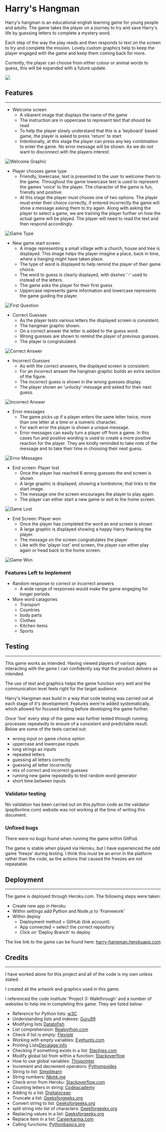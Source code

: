 # Harry's Hangman
Harry's hangman is an educational english learning game for young people and adults. The game takes the player on a journey to try and save Harry's life by guessing letters to complete a mystery word.

Each step of the way the play reads and then responds to text on the screen to try and complete the mission. Lovely custom graphics help to keep the player engaged with the game and keep them coming back for more. 

Currently, the player can choose from either colour or animal words to guess, this will be expanded with a future update.

![](assets/images/readme_main_image.jpg)

## Features
***
- Welcome screen
    - A vibarent image that displays the name of the game
    - The instruction are in uppercase to represent text that should be read  
    - To help the player slowly understand that this is a 'keyboard' based game, the player is asked to press 'return' to start
    - Intentionally, at this stage the player can press any key combination to enter the game. No error message will be shown. As we do not want to disconnect with the players interest.

![Welcome Graphic](assets/images/readme_welcome_graphic.jpg)

- Player chooses game type
    - Friendly, lowercase, text is presented to the user to welcome them to the game. Throughout the game lowercase text is used to represent the games 'voice' to the player. The character of the game is fun, friendly and positive. 
    - At this stage the player must choose one of two options. The player must enter their choice correctly, if entered incorrectly the game will show a message asking them to try again.
    Along with asking the player to select a game, we are training the player further on how the actual game will be played. The player will need to read the text and then respond accordingly.


![Game Type](assets/images/Readme_game_type.jpg)

- New game start screen
    - A image representing a small village with a church, house and tree is displayed. This image helps the player imagine a place, back in time, where a hanging might have taken place.
    - The type of word is displayed to help remind the player of their game choice.
    - The word to guess is clearly displayed, with dashes '-' used to instead of the letters.
    - The game asks the player for their first guess
    - Uppercase represents game information and lowercase represents the game guiding the player.

![First Question](assets/images/readme_first_question.jpg)

- Correct Guesses
    - As the player tests various letters the displayed screen is consistent. 
    - The hangman graphic shown. 
    - On a correct answer the letter is added to the guess word.
    - Wrong guesses are shown to remind the player of previous guesses.
    - The player is congratulated. 


![Correct Answer](assets/images/readmen_correct_guess.jpg)

- Incorrect Guesses
    - As with the correct answers, the displayed screen is consistent.
    - For an incorrect answer the hangman graphic builds an extra section of the figure.
    - The incorrect guess is shown in the wrong guesses display.
    - The player shown an 'unlucky' message and asked for their next guess.

![Incorrect Answer](assets/images/readme_wrong_guess.jpg)

- Error messages
    - The game picks up if a player enters the same letter twice, more than one letter at a time or a numeric character.
    - For each error the player is shown a unique message.
    - Error messages can easily turn a player off from a game. In this cases fun and positive wording is used to create a more positive reaction for the player. They are kindly reminded to take note of the message and to take their time in choosing their next guess.

![Error Messages](assets/images/readme_error_messages.jpg)

- End screen: Player lost
    - Once the player has reached 6 wrong guesses the end screen is shown
    - A large graphic is displayed, showing a tombstone, that links to the start image.
    - The message one the screen encourages the player to play again.
    - The player can either start a new game or exit to the home screen.

![Game Lost](assets/images/readme_lost.jpg)

- End Screen: Player won
    - Once the player has completed the word an end screen is shown
    - A large graphic is displayed showing a happy Harry thanking the player.
    - The message on the screen congratulates the player
    - Like with the 'player lost' end screen, the player can either play again or head back to the home screen.

![Game Won](assets/images/readme_won.jpg)

### Features Left to Implement
- Random response to correct or incorrect answers
    - A wide range of responses would make the game engaging for longer periods.
- More word catagories
    - Transport
    - Countries
    - body parts
    - Clothes
    - Kitchen items
    - Sports

## Testing
***

This game works as intended. Having viewed players of various ages interacting with the game I can confidently say that the product delivers as intended. 

The use of text and graphics helps the game function very well and the communication level feels right for the target audience.

Harry's Hangman was build in a way that code testing was carried out at each stage of it's development. Features were're added systematically, which allowed for focused testing before developing the game further. 

Once 'live' every step of the game was further tested through running processes repeatedly to ensure of a consistent and predictable result. Below are some of the tests carried out:

- wrong input on game choice option
- uppercase and lowercase inputs
- long strings as inputs
- repeated letters
- guessing all letters correctly
- guessing all letter incorrectly
- mix of correct and incorrect guesses
- running new game repeatedly to test random word generator
- short time between inputs

### Validator testing

No validation has been carried out on this python code as the validator (pep8online.com) website was not working at the time of writing this document.

### Unfixed bugs

There were no bugs found when running the game within GitPod.

The game is stable when played via Heroku, but I have experienced the odd game 'freeze' during testing. I think this must be an error in the platform rather than the code, as the actions that caused the freezes are not repeatable.

## Deployment
***
The game is deployed through Heroku.com. The following steps were taken:
- Create new app in Heroku
- Within settings add Python and Node.js to 'Framework'
- Within deploy
    - Deployment method = GitHub (link account)
    - App connected = select the correct repository
    - Click on 'Deploy Branch' to deploy

The live link to the game can be found here:  [harry-hangman.herokuapp.com](https://harry-hangman.herokuapp.com/)

## Credits
***
I have worked alone for this project and all of the code is my own unless stated. 

I created all the artwork and graphics used in this game.

I referenced the code institute 'Project 3: Walkthrough' and a number of websites to help me in completing this game. They are listed below:

- Reference for Python lists: [w3C](https://www.w3schools.com/python/python_lists_comprehension.asp)
- Understanding lists and indexes: [Guru99](https://www.guru99.com/python-list-index.html)
- Modifying lists [Datatofish](https://datatofish.com/modify-list-python/)
- List comprehension: [Realpython.com](https://realpython.com/list-comprehension-python/)
- Check if list is empty: [Flexiple](https://flexiple.com/python/check-if-list-is-empty-python/)
- Working with empty variables: [Eyehunts.com](https://tutorial.eyehunts.com/python/if-a-variable-is-empty-python-example-code/#:~:text=Print%20True%20if%20the%20variable,0%2C%20and%20the%20None%20value
)
- Printing Lists[Decalage.info](https://www.decalage.info/en/python/print_list)
- Checking if something exists in a list: [Stechies.com](https://www.stechies.com/check-item-exists-list/)
- Modify global list from within a function: [Stackoverflow](https://stackoverflow.com/questions/31435603/modify-global-list-inside-a-function)
- How to use global variables: [Thispointer](https://thispointer.com/python-how-to-use-global-variables-in-a-function/)
- Increment and decrement operators: [Pythonguides](https://pythonguides.com/increment-and-decrement-operators-in-python/#:~:text=In%20python%2C%20if%20you%20want,a%20variable%20value%20by%201.&text=After%20writing%20the%20above%20code,is%20incremented%20by%20%E2%80%9C1%E2%80%9D
)
- String to list: [Simplilearn](https://www.simplilearn.com/tutorials/python-tutorial/list-to-string-in-python)
- String numbers: [Nkmk.me](https://note.nkmk.me/en/python-str-num-determine/)
- Check error from Heroku: [Stackoverflow.com](https://stackoverflow.com/questions/5552555/unicodedecodeerror-invalid-continuation-byte)
- Counting letters in string: [Codeacademy](https://discuss.codecademy.com/t/python-how-to-count-number-of-letters-in-a-string/78055)
- Adding to a list: [Digitalocean](https://www.digitalocean.com/community/tutorials/python-add-to-list)
- Truncate a list: [Geeksforgeeks.org](https://www.geeksforgeeks.org/python-truncate-a-list/)
- Convert string to list: [Geeksforgeeks.org](https://www.geeksforgeeks.org/python-program-convert-string-list/)
- split string into list of characters: [Geekforgeeks.org](https://www.geeksforgeeks.org/python-split-string-into-list-of-characters/)
- Replacing values in a list: [Geeksforgeeks.org](https://www.geeksforgeeks.org/how-to-replace-values-in-a-list-in-python/#:~:text=We%20can%20replace%20values%20inside,new%20value%20using%20list%20slicing)
- Replace item in a list: [Careerkarma.com](https://careerkarma.com/blog/python-replace-item-in-list/)
- Calling functions: [Pythonbasics.org](https://pythonbasics.org/multiple-return/#:~:text=As%20you%20already%20know%20a,directly%20from%20the%20function%20call)

